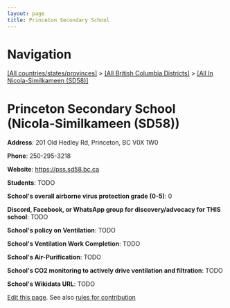 ```yaml
---
layout: page
title: Princeton Secondary School
---
```

# Navigation

[[All countries/states/provinces]](../../..) > [[All British Columbia Districts]](../..) > [[All In Nicola-Similkameen (SD58)]](..)

# Princeton Secondary School (Nicola-Similkameen (SD58))

**Address**: 201 Old Hedley Rd, Princeton, BC V0X 1W0

**Phone**: 250-295-3218

**Website**: <https://pss.sd58.bc.ca>

**Students**: TODO

**School's overall airborne virus protection grade (0-5)**: 0

**Discord, Facebook, or WhatsApp group for discovery/advocacy for THIS school**: TODO

**School's policy on Ventilation**: TODO

**School's Ventilation Work Completion**: TODO

**School's Air-Purification**: TODO

**School's CO2 monitoring to actively drive ventilation and filtration**: TODO

**School's Wikidata URL**: TODO


[Edit this page](https://github.com/ventilate-schools/BC/edit/main/./Nicola-Similkameen_(SD58)/Princeton_Secondary_School.md). See also [rules for contribution](../../../contribution-rules/)